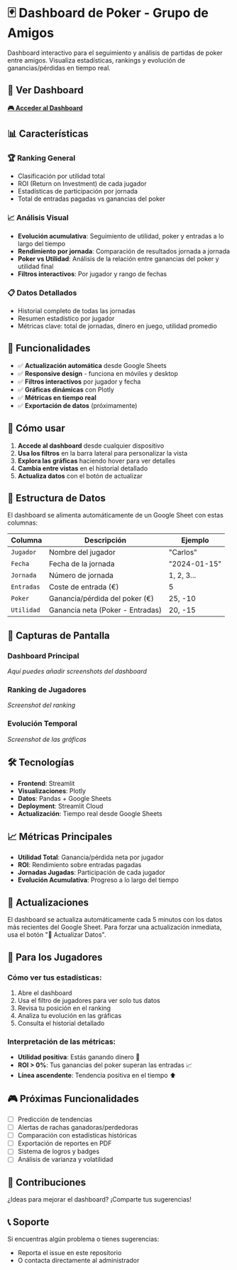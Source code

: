 # 🃏 Dashboard de Poker - Grupo de Amigos

Dashboard interactivo para el seguimiento y análisis de partidas de poker entre amigos. Visualiza estadísticas, rankings y evolución de ganancias/pérdidas en tiempo real.

## 🚀 Ver Dashboard

**[🎮 Acceder al Dashboard](https://tu-app-poker.streamlit.app)** 

## 📊 Características

### 🏆 Ranking General
- Clasificación por utilidad total
- ROI (Return on Investment) de cada jugador
- Estadísticas de participación por jornada
- Total de entradas pagadas vs ganancias del poker

### 📈 Análisis Visual
- **Evolución acumulativa**: Seguimiento de utilidad, poker y entradas a lo largo del tiempo
- **Rendimiento por jornada**: Comparación de resultados jornada a jornada
- **Poker vs Utilidad**: Análisis de la relación entre ganancias del poker y utilidad final
- **Filtros interactivos**: Por jugador y rango de fechas

### 📋 Datos Detallados
- Historial completo de todas las jornadas
- Resumen estadístico por jugador
- Métricas clave: total de jornadas, dinero en juego, utilidad promedio

## 🎯 Funcionalidades

- ✅ **Actualización automática** desde Google Sheets
- ✅ **Responsive design** - funciona en móviles y desktop
- ✅ **Filtros interactivos** por jugador y fecha
- ✅ **Gráficas dinámicas** con Plotly
- ✅ **Métricas en tiempo real**
- ✅ **Exportación de datos** (próximamente)

## 📱 Cómo usar

1. **Accede al dashboard** desde cualquier dispositivo
2. **Usa los filtros** en la barra lateral para personalizar la vista
3. **Explora las gráficas** haciendo hover para ver detalles
4. **Cambia entre vistas** en el historial detallado
5. **Actualiza datos** con el botón de actualizar

## 🔧 Estructura de Datos

El dashboard se alimenta automáticamente de un Google Sheet con estas columnas:

| Columna | Descripción | Ejemplo |
|---------|-------------|---------|
| `Jugador` | Nombre del jugador | "Carlos" |
| `Fecha` | Fecha de la jornada | "2024-01-15" |
| `Jornada` | Número de jornada | 1, 2, 3... |
| `Entradas` | Coste de entrada (€) | 5 |
| `Poker` | Ganancia/pérdida del poker (€) | 25, -10 |
| `Utilidad` | Ganancia neta (Poker - Entradas) | 20, -15 |

## 🎨 Capturas de Pantalla

### Dashboard Principal
*Aquí puedes añadir screenshots del dashboard*

### Ranking de Jugadores
*Screenshot del ranking*

### Evolución Temporal
*Screenshot de las gráficas*

## 🛠️ Tecnologías

- **Frontend**: Streamlit
- **Visualizaciones**: Plotly
- **Datos**: Pandas + Google Sheets
- **Deployment**: Streamlit Cloud
- **Actualización**: Tiempo real desde Google Sheets

## 📈 Métricas Principales

- **Utilidad Total**: Ganancia/pérdida neta por jugador
- **ROI**: Rendimiento sobre entradas pagadas
- **Jornadas Jugadas**: Participación de cada jugador
- **Evolución Acumulativa**: Progreso a lo largo del tiempo

## 🔄 Actualizaciones

El dashboard se actualiza automáticamente cada 5 minutos con los datos más recientes del Google Sheet. Para forzar una actualización inmediata, usa el botón "🔄 Actualizar Datos".

## 👥 Para los Jugadores

### Cómo ver tus estadísticas:
1. Abre el dashboard
2. Usa el filtro de jugadores para ver solo tus datos
3. Revisa tu posición en el ranking
4. Analiza tu evolución en las gráficas
5. Consulta el historial detallado

### Interpretación de las métricas:
- **Utilidad positiva**: Estás ganando dinero 💚
- **ROI > 0%**: Tus ganancias del poker superan las entradas 📈
- **Línea ascendente**: Tendencia positiva en el tiempo ⬆️

## 🎮 Próximas Funcionalidades

- [ ] Predicción de tendencias
- [ ] Alertas de rachas ganadoras/perdedoras
- [ ] Comparación con estadísticas históricas
- [ ] Exportación de reportes en PDF
- [ ] Sistema de logros y badges
- [ ] Análisis de varianza y volatilidad

## 🤝 Contribuciones

¿Ideas para mejorar el dashboard? ¡Comparte tus sugerencias!

## 📞 Soporte

Si encuentras algún problema o tienes sugerencias:
- Reporta el issue en este repositorio
- O contacta directamente al administrador

